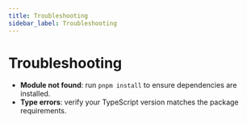```yaml
---
title: Troubleshooting
sidebar_label: Troubleshooting
---
```


# Troubleshooting

- **Module not found**: run `pnpm install` to ensure dependencies are installed.
- **Type errors**: verify your TypeScript version matches the package requirements.
